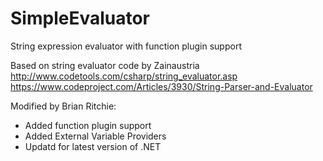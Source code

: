 # SimpleEvaluator
String expression evaluator with function plugin support

Based on string evaluator code by Zainaustria
http://www.codetools.com/csharp/string_evaluator.asp
https://www.codeproject.com/Articles/3930/String-Parser-and-Evaluator

Modified by Brian Ritchie:
- Added function plugin support
- Added External Variable Providers
- Updatd for latest version of .NET